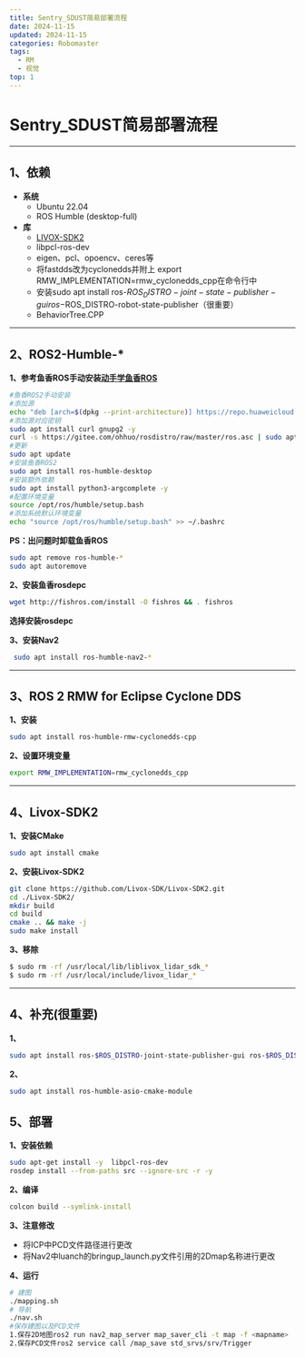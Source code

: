 ```yaml
---
title: Sentry_SDUST简易部署流程
date: 2024-11-15
updated: 2024-11-15
categories: Robomaster
tags:
  - RM
  - 视觉
top: 1
---
```


#  Sentry_SDUST简易部署流程

----

## 1、依赖

- **系统**
  - Ubuntu 22.04
  - ROS Humble (desktop-full)
- **库**
  - [LIVOX-SDK2](https://github.com/Livox-SDK/Livox-SDK2)
  - libpcl-ros-dev
  - eigen、pcl、opoencv、ceres等
  - 将fastdds改为cyclonedds并附上 export RMW_IMPLEMENTATION=rmw_cyclonedds_cpp在命令行中
  - 安装sudo apt install ros-$ROS_DISTRO-joint-state-publisher-gui ros-$ROS_DISTRO-robot-state-publisher（很重要）
  - BehaviorTree.CPP

----

## 2、ROS2-Humble-*

**1、参考鱼香ROS手动安装[动手学鱼香ROS](https://fishros.com/d2lros2/#/humble/chapt1/get_started/3.%E5%8A%A8%E6%89%8B%E5%AE%89%E8%A3%85ROS2)**

```bash
#鱼香ROS2手动安装
#添加源
echo "deb [arch=$(dpkg --print-architecture)] https://repo.huaweicloud.com/ros2/ubuntu/ $(lsb_release -cs) main" | sudo tee /etc/apt/sources.list.d/ros2.list > /dev/null
#添加源对应密钥
sudo apt install curl gnupg2 -y
curl -s https://gitee.com/ohhuo/rosdistro/raw/master/ros.asc | sudo apt-key add -
#更新
sudo apt update    
#安装鱼香ROS2
sudo apt install ros-humble-desktop
#安装额外依赖
sudo apt install python3-argcomplete -y
#配置环境变量
source /opt/ros/humble/setup.bash
#添加系统默认环境变量
echo "source /opt/ros/humble/setup.bash" >> ~/.bashrc

```

**PS：出问题时卸载鱼香ROS**

```BASH
sudo apt remove ros-humble-*
sudo apt autoremove
```

**2、安装鱼香rosdepc**

``` bash
wget http://fishros.com/install -O fishros && . fishros
```

**选择安装rosdepc**

**3、安装Nav2**

```bash
 sudo apt install ros-humble-nav2-*
```

----

## 3、ROS 2 RMW for Eclipse Cyclone DDS

**1、安装**

```bash
sudo apt install ros-humble-rmw-cyclonedds-cpp
```

**2、设置环境变量**

```bash
export RMW_IMPLEMENTATION=rmw_cyclonedds_cpp
```

----

## 4、Livox-SDK2

**1、安装CMake**

```bash
sudo apt install cmake
```

**2、安装Livox-SDK2**

```BASH
git clone https://github.com/Livox-SDK/Livox-SDK2.git
cd ./Livox-SDK2/
mkdir build
cd build
cmake .. && make -j
sudo make install
```

**3、移除**

```bash
$ sudo rm -rf /usr/local/lib/liblivox_lidar_sdk_*
$ sudo rm -rf /usr/local/include/livox_lidar_*
```

----

## 4、补充(很重要)

**1、**

```bash
sudo apt install ros-$ROS_DISTRO-joint-state-publisher-gui ros-$ROS_DISTRO-robot-state-publisher
```

**2、**

```bash
sudo apt install ros-humble-asio-cmake-module
```

## 5、部署

**1、安装依赖**

```bash
sudo apt-get install -y  libpcl-ros-dev
rosdep install --from-paths src --ignore-src -r -y
```

**2、编译**

```bash
colcon build --symlink-install
```

**3、注意修改**

- 将ICP中PCD文件路径进行更改
- 将Nav2中luanch的bringup_launch.py文件引用的2Dmap名称进行更改

**4、运行**

```bash
# 建图
./mapping.sh
# 导航
./nav.sh
#保存建图以及PCD文件
1.保存2D地图ros2 run nav2_map_server map_saver_cli -t map -f <mapname>
2.保存PCD文件ros2 service call /map_save std_srvs/srv/Trigger
```



